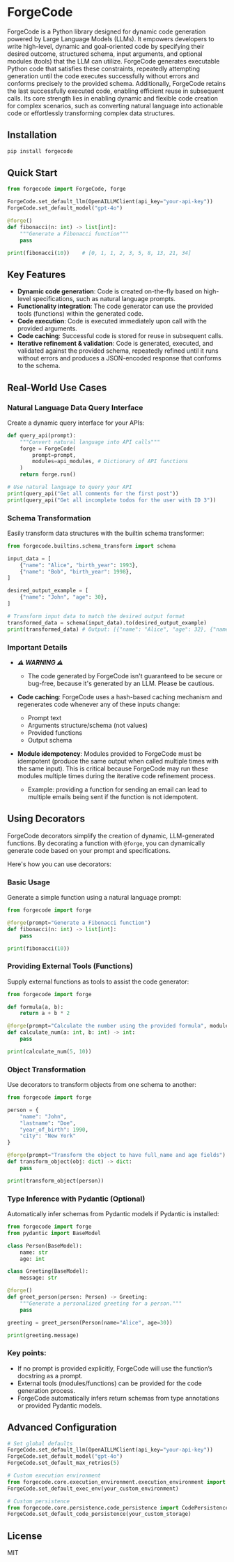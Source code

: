 # ForgeCode

ForgeCode is a Python library designed for dynamic code generation powered by Large Language Models (LLMs). It empowers developers to write high-level, dynamic and goal-oriented code by specifying their desired outcome, structured schema, input arguments, and optional modules (tools) that the LLM can utilize. ForgeCode generates executable Python code that satisfies these constraints, repeatedly attempting generation until the code executes successfully without errors and conforms precisely to the provided schema. Additionally, ForgeCode retains the last successfully executed code, enabling efficient reuse in subsequent calls. Its core strength lies in enabling dynamic and flexible code creation for complex scenarios, such as converting natural language into actionable code or effortlessly transforming complex data structures.

## Installation

```bash
pip install forgecode
```

## Quick Start

```python
from forgecode import ForgeCode, forge

ForgeCode.set_default_llm(OpenAILLMClient(api_key="your-api-key"))
ForgeCode.set_default_model("gpt-4o")

@forge()
def fibonacci(n: int) -> list[int]: 
    """Generate a Fibonacci function"""
    pass

print(fibonacci(10))    # [0, 1, 1, 2, 3, 5, 8, 13, 21, 34]
```

## Key Features

- **Dynamic code generation**: Code is created on-the-fly based on high-level specifications, such as natural language prompts.
- **Functionality integration**: The code generator can use the provided tools (functions) within the generated code.
- **Code execution**: Code is executed immediately upon call with the provided arguments.
- **Code caching**: Successful code is stored for reuse in subsequent calls.
- **Iterative refinement & validation**: Code is generated, executed, and validated against the provided schema, repeatedly refined until it runs without errors and produces a JSON-encoded response that conforms to the schema.

## Real-World Use Cases

### Natural Language Data Query Interface

Create a dynamic query interface for your APIs:

```python
def query_api(prompt):
    """Convert natural language into API calls"""
    forge = ForgeCode(
        prompt=prompt,
        modules=api_modules, # Dictionary of API functions
    )
    return forge.run()

# Use natural language to query your API
print(query_api("Get all comments for the first post"))
print(query_api("Get all incomplete todos for the user with ID 3"))
```

### Schema Transformation

Easily transform data structures with the builtin schema transformer:

```python
from forgecode.builtins.schema_transform import schema

input_data = [
    {"name": "Alice", "birth_year": 1993},
    {"name": "Bob", "birth_year": 1998},
]

desired_output_example = [
    {"name": "John", "age": 30},
]

# Transform input data to match the desired output format
transformed_data = schema(input_data).to(desired_output_example) 
print(transformed_data) # Output: [{"name": "Alice", "age": 32}, {"name": "Bob", "age": 27}]
```

### Important Details

- ***⚠️ WARNING ⚠️***
  - The code generated by ForgeCode isn't guaranteed to be secure or bug-free, because it's generated by an LLM. Please be cautious.

- **Code caching**: ForgeCode uses a hash-based caching mechanism and regenerates code whenever any of these inputs change:
  - Prompt text
  - Arguments structure/schema (not values)
  - Provided functions
  - Output schema

- **Module idempotency**: Modules provided to ForgeCode must be idempotent (produce the same output when called multiple times with the same input). This is critical because ForgeCode may run these modules multiple times during the iterative code refinement process.
  - Example: providing a function for sending an email can lead to multiple emails being sent if the function is not idempotent.

## Using Decorators

ForgeCode decorators simplify the creation of dynamic, LLM-generated functions. By decorating a function with `@forge`, you can dynamically generate code based on your prompt and specifications.

Here's how you can use decorators:

### Basic Usage

Generate a simple function using a natural language prompt:

```python
from forgecode import forge

@forge(prompt="Generate a Fibonacci function")
def fibonacci(n: int) -> list[int]:
    pass

print(fibonacci(10))
```

### Providing External Tools (Functions)

Supply external functions as tools to assist the code generator:

```python
from forgecode import forge

def formula(a, b):
    return a + b * 2

@forge(prompt="Calculate the number using the provided formula", modules=[formula])
def calculate_num(a: int, b: int) -> int:
    pass

print(calculate_num(5, 10))
```

### Object Transformation

Use decorators to transform objects from one schema to another:

```python
from forgecode import forge

person = {
    "name": "John",
    "lastname": "Doe",
    "year_of_birth": 1990,
    "city": "New York"
}

@forge(prompt="Transform the object to have full_name and age fields")
def transform_object(obj: dict) -> dict:
    pass

print(transform_object(person))
```

### Type Inference with Pydantic (Optional)

Automatically infer schemas from Pydantic models if Pydantic is installed:

```python
from forgecode import forge
from pydantic import BaseModel

class Person(BaseModel):
    name: str
    age: int

class Greeting(BaseModel):
    message: str

@forge()
def greet_person(person: Person) -> Greeting:
    """Generate a personalized greeting for a person."""
    pass

greeting = greet_person(Person(name="Alice", age=30))

print(greeting.message)
```

### Key points:
- If no prompt is provided explicitly, ForgeCode will use the function’s docstring as a prompt.
- External tools (modules/functions) can be provided for the code generation process.
- ForgeCode automatically infers return schemas from type annotations or provided Pydantic models.

## Advanced Configuration

```python
# Set global defaults
ForgeCode.set_default_llm(OpenAILLMClient(api_key="your-api-key"))
ForgeCode.set_default_model("gpt-4o")
ForgeCode.set_default_max_retries(5)

# Custom execution environment
from forgecode.core.execution_environment.execution_environment import ExecutionEnvironment
ForgeCode.set_default_exec_env(your_custom_environment)

# Custom persistence
from forgecode.core.persistence.code_persistence import CodePersistence
ForgeCode.set_default_code_persistence(your_custom_storage)
```

## License

MIT